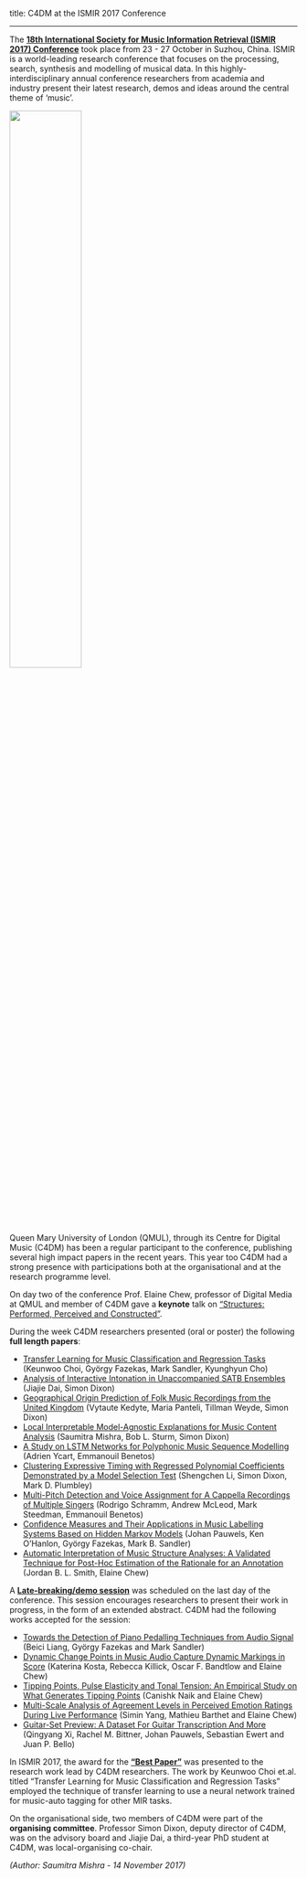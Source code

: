 title: C4DM at the ISMIR 2017 Conference

-------------------

The <b>[18th International Society for Music Information Retrieval (ISMIR 2017) Conference](https://ismir2017.smcnus.org)</b> took place from 23 - 27 October in Suzhou, China. ISMIR is a world-leading research conference that focuses on the processing, search, synthesis and modelling of musical data. In this highly-interdisciplinary annual conference researchers from academia and industry present their latest research, demos and ideas around the central theme of ‘music’.

<p><img src="/images/old.jpg" width="50%" /></p>

Queen Mary University of London (QMUL), through its Centre for Digital Music (C4DM) has been a regular participant to the conference, publishing several high impact papers in the recent years. This year too C4DM had a strong presence with participations both at the organisational and at the research programme level.

On day two of the conference Prof. Elaine Chew, professor of Digital Media at QMUL and member of C4DM gave a <b>keynote</b> talk on [“Structures: Performed, Perceived and Constructed”](https://ismir2017.smcnus.org/keynotes/).

During the week C4DM researchers presented (oral or poster) the following <b>full length papers</b>:

* [Transfer Learning for Music Classification and Regression Tasks](https://ismir2017.smcnus.org/wp-content/uploads/2017/10/12_Paper.pdf) (Keunwoo Choi, György Fazekas, Mark Sandler, Kyunghyun Cho)
* [Analysis of Interactive Intonation in Unaccompanied SATB Ensembles](https://ismir2017.smcnus.org/wp-content/uploads/2017/10/24_Paper.pdf) (Jiajie Dai, Simon Dixon)
* [Geographical Origin Prediction of Folk Music Recordings from the United Kingdom](https://ismir2017.smcnus.org/wp-content/uploads/2017/10/59_Paper.pdf) (Vytaute Kedyte, Maria Panteli, Tillman Weyde, Simon Dixon)
* [Local Interpretable Model-Agnostic Explanations for Music Content Analysis](https://ismir2017.smcnus.org/wp-content/uploads/2017/10/216_Paper.pdf) (Saumitra Mishra, Bob L. Sturm, Simon Dixon)
* [A Study on LSTM Networks for Polyphonic Music Sequence Modelling](https://ismir2017.smcnus.org/wp-content/uploads/2017/10/60_Paper.pdf) (Adrien Ycart, Emmanouil Benetos)
* [Clustering Expressive Timing with Regressed Polynomial Coefficients Demonstrated by a Model Selection Test](https://ismir2017.smcnus.org/wp-content/uploads/2017/10/36_Paper.pdf) (Shengchen Li, Simon Dixon, Mark D. Plumbley)
* [Multi-Pitch Detection and Voice Assignment for A Cappella Recordings of Multiple Singers](https://ismir2017.smcnus.org/wp-content/uploads/2017/10/26_Paper.pdf) (Rodrigo Schramm, Andrew McLeod, Mark Steedman, Emmanouil Benetos)
* [Confidence Measures and Their Applications in Music Labelling Systems Based on Hidden Markov Models](https://ismir2017.smcnus.org/wp-content/uploads/2017/10/195_Paper.pdf) (Johan Pauwels, Ken O’Hanlon, György Fazekas, Mark B. Sandler)
* [Automatic Interpretation of Music Structure Analyses: A Validated Technique for Post-Hoc Estimation of the Rationale for an Annotation](https://ismir2017.smcnus.org/wp-content/uploads/2017/10/130_Paper.pdf) (Jordan B. L. Smith, Elaine Chew)

A <b>[Late-breaking/demo session](https://ismir2017.smcnus.org/accepted-lbds/)</b> was scheduled on the last day of the conference. This session encourages researchers to present their work in progress, in the form of an extended abstract. C4DM had the following works accepted for the session:

* [Towards the Detection of Piano Pedalling Techniques from Audio Signal](https://ismir2017.smcnus.org/lbds/Liang2017.pdf) (Beici Liang, György Fazekas and Mark Sandler)
* [Dynamic Change Points in Music Audio Capture Dynamic Markings in Score](https://ismir2017.smcnus.org/lbds/Kosta2017.pdf) (Katerina Kosta, Rebecca Killick, Oscar F. Bandtlow and Elaine Chew)
* [Tipping Points, Pulse Elasticity and Tonal Tension: An Empirical Study on What Generates Tipping Points](https://ismir2017.smcnus.org/lbds/Naik2017.pdf) (Canishk Naik and Elaine Chew)
* [Multi-Scale Analysis of Agreement Levels in Perceived Emotion Ratings During Live Performance](https://ismir2017.smcnus.org/lbds/Yang2017.pdf) (Simin Yang, Mathieu Barthet and Elaine Chew)
* [Guitar-Set Preview: A Dataset For Guitar Transcription And More](https://ismir2017.smcnus.org/lbds/Xi2017.pdf) (Qingyang Xi, Rachel M. Bittner, Johan Pauwels, Sebastian Ewert and Juan P. Bello)

In ISMIR 2017, the award for the <b>[“Best Paper”](https://ismir2017.smcnus.org/awards/)</b> was presented to the research work lead by C4DM researchers. The work by Keunwoo Choi et.al. titled “Transfer Learning for Music Classification and Regression Tasks” employed the technique of transfer learning to use a neural network trained for music-auto tagging for other MIR tasks.

On the organisational side, two members of C4DM were part of the <b>organising committee</b>. Professor Simon Dixon, deputy director of C4DM, was on the advisory board and Jiajie Dai, a third-year PhD student at C4DM, was local-organising co-chair.

<i>(Author: Saumitra Mishra - 14 November 2017)</i>


